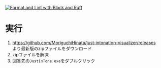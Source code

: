 [![Format and Lint with Black and Ruff](https://github.com/guchipa/just-intonation-visualizer/actions/workflows/main.yml/badge.svg)](https://github.com/MoriguchiHinata/just-intonation-visualizer/actions/workflows/main.yml)

# 実行
1. https://github.com/MoriguchiHinata/just-intonation-visualizer/releases より最新版のzipファイルをダウンロード
2. zipファイルを解凍
3. 回答先の`JustInTone.exe`をダブルクリック
